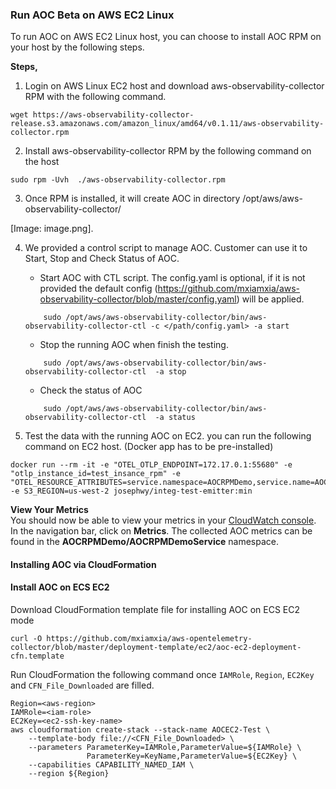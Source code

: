 ### Run AOC Beta on AWS EC2 Linux

To run AOC on AWS EC2 Linux host, you can choose to install AOC RPM on your host by the following steps.

**Steps,**

1. Login on AWS Linux EC2 host and download aws-observability-collector RPM with the following command.
```
wget https://aws-observability-collector-release.s3.amazonaws.com/amazon_linux/amd64/v0.1.11/aws-observability-collector.rpm
```
2. Install aws-observability-collector RPM by the following command on the host
```
sudo rpm -Uvh  ./aws-observability-collector.rpm
```
3. Once RPM is installed, it will create AOC in directory /opt/aws/aws-observability-collector/

[Image: image.png]. 

4. We provided a control script to manage AOC. Customer can use it to Start, Stop and Check Status of AOC.

    * Start AOC with CTL script. The config.yaml is optional, if it is not provided the default config (https://github.com/mxiamxia/aws-observability-collector/blob/master/config.yaml) will be applied.  
    ```
        sudo /opt/aws/aws-observability-collector/bin/aws-observability-collector-ctl -c </path/config.yaml> -a start
    ```
    * Stop the running AOC when finish the testing.
    ```
        sudo /opt/aws/aws-observability-collector/bin/aws-observability-collector-ctl  -a stop
    ```
    * Check the status of AOC
    ```
        sudo /opt/aws/aws-observability-collector/bin/aws-observability-collector-ctl  -a status
    ```
      
5. Test the data with the running AOC on EC2. you can run the following command on EC2 host. (Docker app has to be pre-installed)
```
docker run --rm -it -e "OTEL_OTLP_ENDPOINT=172.17.0.1:55680" -e "otlp_instance_id=test_insance_rpm" -e "OTEL_RESOURCE_ATTRIBUTES=service.namespace=AOCRPMDemo,service.name=AOCRPMDemoService" -e S3_REGION=us-west-2 josephwy/integ-test-emitter:min
```

**View Your Metrics**  
You should now be able to view your metrics in your [CloudWatch console](https://console.aws.amazon.com/cloudwatch/). In the navigation bar, click on **Metrics**. The collected AOC metrics can be found in the **AOCRPMDemo/AOCRPMDemoService** namespace.

#### Installing AOC via CloudFormation
#### Install AOC on ECS EC2
Download CloudFormation template file for installing AOC on ECS EC2 mode
```
curl -O https://github.com/mxiamxia/aws-opentelemetry-collector/blob/master/deployment-template/ec2/aoc-ec2-deployment-cfn.template
```
Run CloudFormation the following command once ```IAMRole```, ```Region```, ```EC2Key``` and  ```CFN_File_Downloaded``` are filled.
```
Region=<aws-region>
IAMRole=<iam-role>
EC2Key=<ec2-ssh-key-name>
aws cloudformation create-stack --stack-name AOCEC2-Test \
	--template-body file://<CFN_File_Downloaded> \
	--parameters ParameterKey=IAMRole,ParameterValue=${IAMRole} \
                 ParameterKey=KeyName,ParameterValue=${EC2Key} \
    --capabilities CAPABILITY_NAMED_IAM \
    --region ${Region}
```